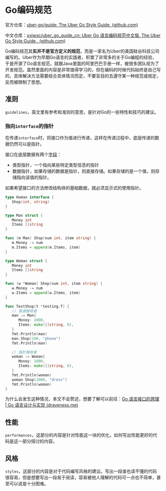 # Go编码规范

官方仓库：[uber-go/guide: The Uber Go Style Guide. (github.com)](https://github.com/uber-go/guide)

中文仓库：[xxjwxc/uber_go_guide_cn: Uber Go 语言编码规范中文版. The Uber Go Style Guide . (github.com)](https://github.com/xxjwxc/uber_go_guide_cn)

Go编码规范其**实并不是官方定义的规范**，而是一家名为Uber的美国硅谷科技公司编写的。Uber作为早期Go语言的实践者，积累了非常多的关于Go编程的经验，于是开源了Go语言规范，就跟Java里面的阿里巴巴手册一样，被很多团队视为了开发规范。虽然里面的内容是非常值得学习的，但在编码的时候代码始终是自己写的，具体解决方法需要结合具体情况而定，不要盲目的去遵守某一种规范或规定，反而被限制了思想。



## 准则

`guidelines`，英文里有参考和准则的意思，是针对Go的一些特性和技巧的建议。



### 指向`interface`的指针

在传递`interface`时，将接口作为值进行传递，这样在传递过程中，底层传递的数据仍然可以是指针。

接口在底层数据有两个[字段](https://draveness.me/golang/docs/part2-foundation/ch04-basic/golang-interface/#422-数据结构)：

- 类型指针，一个指向某些特定类型信息的指针
- 数据指针，如果存储的数据是指针，则直接存储。如果存储的是一个值，则存储指向该值的指针。

如果希望接口的方法修改结构体的基础数据，就必须显示式的使用指针。

```go
type Human interface {
   Shop(int, string)
}

type Man struct {
   Money int
   Items []string
}

func (m Man) Shop(num int, item string) {
   m.Money -= num
   m.Items = append(m.Items, item)
}

type Woman struct {
   Money int
   Items []string
}

func (w *Woman) Shop(num int, item string) {
   w.Money -= num
   w.Items = append(w.Items, item)
}

func TestShop(t *testing.T) {
   // 普通接收者
   man := Man{
      Money: 1000,
      Items: make([]string, 0),
   }
   fmt.Println(man)
   man.Shop(100, "phone")
   fmt.Println(man)

   // 指针接收者
   woman := Woman{
      Money: 1000,
      Items: make([]string, 0),
   }
   fmt.Println(woman)
   woman.Shop(2000, "dress")
   fmt.Println(woman)
}
```

为什么会发生这种情况，本文不会赘述，想要了解可以前往：[Go 语言接口的原理 | Go 语言设计与实现 (draveness.me)](https://draveness.me/golang/docs/part2-foundation/ch04-basic/golang-interface/#指针和接口)

## 性能

`performances`，这部分的内容是针对性能这一块的优化，如何写出性能更好的代码是这一部分探讨的内容。



## 风格

`styles`，这部分的内容是对于代码编写风格的建议。写出一段谁也读不懂的代码很容易，但是想要写出一段易于阅读，容易被他人理解的代码可一点也不简单，甚至可以说是十分困难。